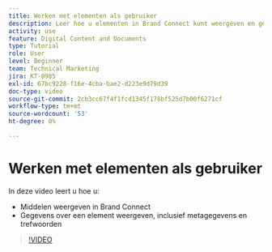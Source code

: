 ```yaml
---
title: Werken met elementen als gebruiker
description: Leer hoe u elementen in Brand Connect kunt weergeven en gegevens over een middel kunt weergeven, zoals metagegevens en trefwoorden in [!UICONTROL Workfront DAM] .
activity: use
feature: Digital Content and Documents
type: Tutorial
role: User
level: Beginner
team: Technical Marketing
jira: KT-8985
exl-id: 67bc9228-f16e-4cba-bae2-d223e9d79d39
doc-type: video
source-git-commit: 2cb3cc67f4f1fcd1345f178bf525d7b00f6271cf
workflow-type: tm+mt
source-wordcount: '53'
ht-degree: 0%

---
```


# Werken met elementen als gebruiker

In deze video leert u hoe u:

* Middelen weergeven in Brand Connect
* Gegevens over een element weergeven, inclusief metagegevens en trefwoorden

>[!VIDEO](https://video.tv.adobe.com/v/335247/?quality=12&learn=on)
